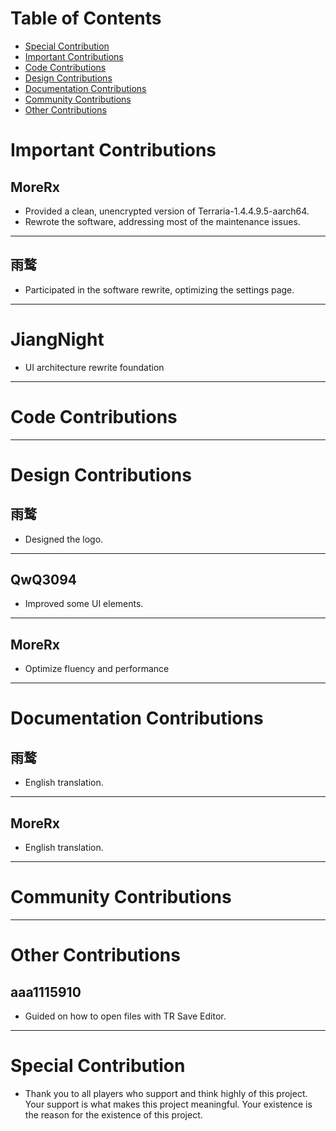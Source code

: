 # Table of Contents

- [Special Contribution](#Special-Contribution)
- [Important Contributions](#important-contribution)
- [Code Contributions](#code-contribution)
- [Design Contributions](#design-contribution)
- [Documentation Contributions](#documentation-contribution)
- [Community Contributions](#community-contribution)
- [Other Contributions](#other-contributions)

# Important Contributions <a id="important-contribution"></a>

## MoreRx
- Provided a clean, unencrypted version of Terraria-1.4.4.9.5-aarch64.
- Rewrote the software, addressing most of the maintenance issues.

---

## 雨鹜
- Participated in the software rewrite, optimizing the settings page.
---

# JiangNight
- UI architecture rewrite foundation
---

# Code Contributions <a id="code-contribution"></a>

---

# Design Contributions <a id="design-contribution"></a>

## 雨鹜
- Designed the logo.

---

## QwQ3094
- Improved some UI elements.
---

## MoreRx
- Optimize fluency and performance
---

# Documentation Contributions <a id="documentation-contribution"></a>

## 雨鹜
- English translation.

---

## MoreRx
- English translation.

---

# Community Contributions <a id="community-contribution"></a>

---

# Other Contributions <a id="other-contributions"></a>

## aaa1115910
- Guided on how to open files with TR Save Editor.

---

# Special Contribution <a id="Special-Contribution"></a>
* Thank you to all players who support and think highly of this project. Your support is what makes this project meaningful. Your existence is the reason for the existence of this project.